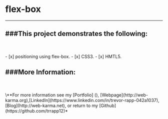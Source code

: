 # flex-box
---
###This project demonstrates the following:
---
<br/>
<br/>
- [x] positioning using flex-box.
- [x] CSS3.
- [x] HMTL5.

###More Information:
---
<br/>
<br/>
\**For more information see my [Portfolio] (), [Webpage](http://web-karma.org),[LinkedIn](https://www.linkedin.com/in/trevor-rapp-042a1037), [Blog](http://web-karma.net), or return to my [Github](https://github.com/trrapp12)*
